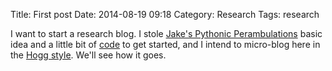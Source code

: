 Title: First post
Date: 2014-08-19 09:18
Category: Research
Tags: research

I want to start a research blog. I stole [Jake's Pythonic Perambulations](http://jakevdp.github.io/) basic idea and a little bit of [code](https://github.com/jakevdp/PythonicPerambulations) to get started, and I intend to micro-blog here in the [Hogg style](http://hoggresearch.blogspot.com/). We'll see how it goes.